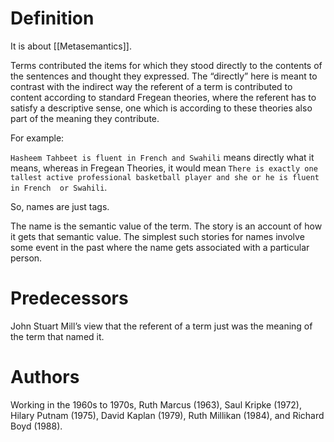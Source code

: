# Definition

It is about [[Metasemantics]].

Terms contributed the items for which they stood directly to the contents of the sentences and thought they  expressed. The “directly” here is meant to contrast with the indirect way the  referent of a term is contributed to content according to standard Fregean  theories, where the referent has to satisfy a descriptive sense, one which is  according to these theories also part of the meaning they contribute. 

For example:

`Hasheem Tahbeet is fluent in French and Swahili` means directly what it means, whereas in Fregean Theories, it would mean `There is exactly one tallest active professional basketball player and she or he is fluent in French  or Swahili`.

So, names are just tags.

The  name is the semantic value of the term. The story is an account of how it  gets that semantic value. The simplest such stories for names involve some event in the past where the name gets associated with a particular person.  

# Predecessors


John Stuart Mill’s view that the referent of a term just was the meaning of the term that named it. 
# Authors

Working in the 1960s to 1970s, Ruth  Marcus (1963), Saul Kripke (1972), Hilary Putnam (1975), David Kaplan  (1979), Ruth Millikan (1984), and Richard Boyd (1988).